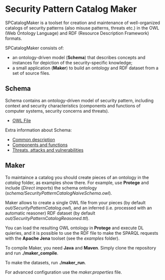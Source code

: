 
# Security Pattern Catalog Maker

SPCatalogMaker is a toolset for creation and maintenance of well-organized catalogs of security patterns
(also misuse patterns, threats etc.) in the OWL (Web Ontology Language) and RDF (Resource Description Framework) formats.

SPCatalogMaker consists of:

* an ontology-driven model (**Schema**) that describes concepts and instances for depiction of the security-specific knowledge;
* a small application (**Maker**) to build an ontology and RDF dataset from a set of source files.

## Schema

Schema contains an ontology-driven model of security pattern, including context and security characteristics
(components and functions of computer systems, security concerns and threats).

* [OWL File](schema/SecurityPatternCatalogNaiveSchema.owl)

Extra information about Schema:

* [Common description](schema_description.pdf)
* [Components and functions](schema_functions_components.pdf)
* [Threats, attacks and vulnerabilities](schema_threats.pdf)

## Maker

To maintaince a catalog you should create pieces of an ontology in the *catalog* folder, as examples show there.
For example, use **Protege** and include (*Direct imports*) the schema ontology (*schema/SecurityPatternCatalogNaiveSchema.owl*).

Maker allows to create a single OWL file from your pieces (by default *out/SecurityPatternCatalog.owl*),
and an inferred (i.e. processed with an automatic reasoner) RDF dataset (by default *out/SecurityPatternCatalogReasoned.ttl*). 

You can load the resulting OWL ontology in **Protege** and execute DL quieries, and it is possible to use the RDF file 
to make the SPARQL requests with the **Apache Jena** toolset (see the *examples* folder).

To compile Maker, you need **Java** and **Maven**. Simply clone the repository and run **./maker_compile**.

To make the datasets, run **./maker_run**.

For advanced configuration use the *maker.properties* file.



